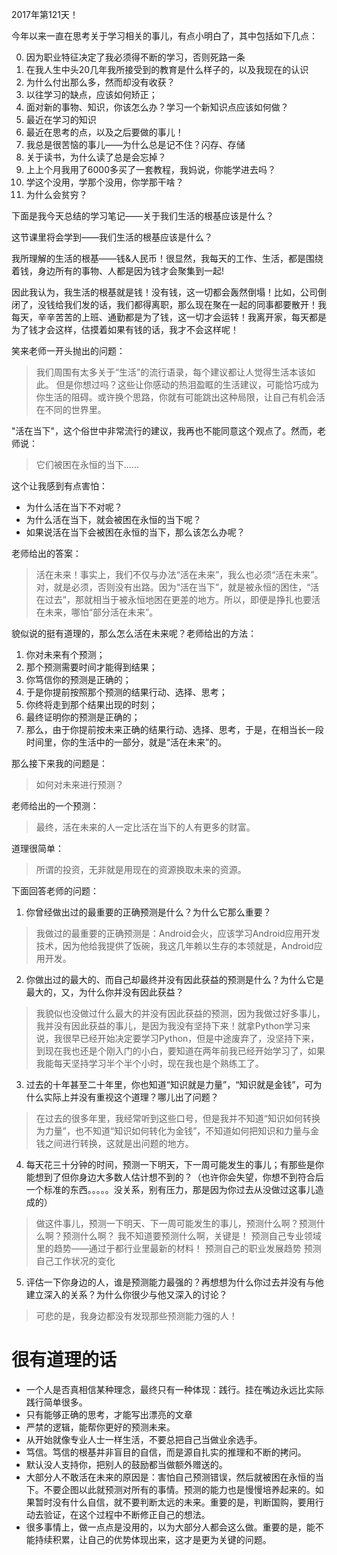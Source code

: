 2017年第121天！

今年以来一直在思考关于学习相关的事儿，有点小明白了，其中包括如下几点：

0. 因为职业特征决定了我必须得不断的学习，否则死路一条
1. 在我人生中头20几年我所接受到的教育是什么样子的，以及我现在的认识
1. 为什么付出那么多，然而却没有收获？
2. 以往学习的缺点，应该如何矫正；
3. 面对新的事物、知识，你该怎么办？学习一个新知识点应该如何做？
4. 最近在学习的知识
5. 最近在思考的点，以及之后要做的事儿！
6. 我总是很苦恼的事儿——为什么总是记不住？闪存、存储
7. 关于读书，为什么读了总是会忘掉？
8. 上上个月我用了6000多买了一套教程，我妈说，你能学进去吗？
9. 学这个没用，学那个没用，你学那干啥？
10. 为什么会贫穷？

下面是我今天总结的学习笔记——关于我们生活的根基应该是什么？

这节课里将会学到——我们生活的根基应该是什么？

我所理解的生活的根基——钱&人民币！很显然，我每天的工作、生活，都是围绕着钱，身边所有的事物、人都是因为钱才会聚集到一起!

因此我认为，我生活的根基就是钱！没有钱，这一切都会轰然倒塌！比如，公司倒闭了，没钱给我们发的话，我们都得离职，那么现在聚在一起的同事都要散开！我每天，辛辛苦苦的上班、通勤都是为了钱，这一切才会运转！我离开家，每天都是为了钱才会这样，估摸着如果有钱的话，我才不会这样呢！

笑来老师一开头抛出的问题：
> 我们周围有太多关于“生活”的流行语录，每个建议都让人觉得生活本该如此。
> 但是你想过吗？这些让你感动的热泪盈眶的生活建议，可能恰巧成为你生活的阻碍。或许换个思路，你就有可能跳出这种局限，让自己有机会活在不同的世界里。

"活在当下"，这个俗世中非常流行的建议，我再也不能同意这个观点了。然而，老师说：
> 它们被困在永恒的当下......

这个让我感到有点害怕：

* 为什么活在当下不对呢？
* 为什么活在当下，就会被困在永恒的当下呢？
* 如果说活在当下会被困在永恒的当下，那么该怎么办呢？

老师给出的答案：

> 活在未来！事实上，我们不仅与办法“活在未来”，我么也必须“活在未来”。对，就是必须，否则没有出路。因为“活在当下”，就是被永恒的困住，“活在过去”，那就相当于被永恒地困在更差的地方。所以，即便是挣扎也要活在未来，哪怕“部分活在未来”。

貌似说的挺有道理的，那么怎么活在未来呢？老师给出的方法：

1. 你对未来有个预测；
2. 那个预测需要时间才能得到结果；
3. 你笃信你的预测是正确的；
4. 于是你提前按照那个预测的结果行动、选择、思考；
5. 你终将走到那个结果出现的时刻；
6. 最终证明你的预测是正确的；
7. 那么，由于你提前按未来正确的结果行动、选择、思考，于是，在相当长一段时间里，你的生活中的一部分，就是“活在未来”的。

那么接下来我的问题是：
> 如何对未来进行预测？

老师给出的一个预测：
> 最终，活在未来的人一定比活在当下的人有更多的财富。

道理很简单：
> 所谓的投资，无非就是用现在的资源换取未来的资源。

下面回答老师的问题：

1. 你曾经做出过的最重要的正确预测是什么？为什么它那么重要？
> 我做过的最重要的正确预测是：Android会火，应该学习Android应用开发技术，因为他给我提供了饭碗，我这几年赖以生存的本领就是，Android应用开发。

2. 你做出过的最大的、而自己却最终并没有因此获益的预测是什么？为什么它是最大的，又，为什么你并没有因此获益？
> 我貌似也没做过什么最大的并没有因此获益的预测，因为我做过好多事儿，我并没有因此获益的事儿，是因为我没有坚持下来！就拿Python学习来说，我很早已经开始决定要学习Python，但是中途废弃了，没坚持下来，到现在我也还是个刚入门的小白，要知道在两年前我已经开始学习了，如果我能每天坚持学习半个半个小时，现在我也是个熟练工了。

3. 过去的十年甚至二十年里，你也知道“知识就是力量”，“知识就是金钱”，可为什么实际上并没有重视这个道理？哪儿出了问题？
> 在过去的很多年里，我经常听到这些口号，但是我并不知道“知识如何转换为力量”，也不知道“知识如何转化为金钱”，不知道如何把知识和力量与金钱之间进行转换，这就是出问题的地方。

4. 每天花三十分钟的时间，预测一下明天，下一周可能发生的事儿；有那些是你能想到了但你身边大多数人估计想不到的？（也许你会失望，你想不到符合后一个标准的东西。。。。。没关系，别有压力，那是因为你过去从没做过这事儿造成的）
> 做这件事儿，预测一下明天、下一周可能发生的事儿，预测什么啊？预测什么啊？预测什么啊？ 我不知道要预测什么啊，关键是！
>  预测自己专业领域里的趋势——通过于都行业里最新的材料！
>  预测自己的职业发展趋势
> 	预测自己工作状况的变化

5. 评估一下你身边的人，谁是预测能力最强的？再想想为什么你过去并没有与他建立深入的关系？为什么你很少与他又深入的讨论？
> 可悲的是，我身边都没有发现那些预测能力强的人！

# 很有道理的话

* 一个人是否真相信某种理念，最终只有一种体现：践行。挂在嘴边永远比实际践行简单很多。
* 只有能够正确的思考，才能写出漂亮的文章
* 严禁的逻辑，能帮你更好的预测未来。
* 从开始就像专业人士一样生活，不要总把自己当做业余选手。
* 笃信。笃信的根基并非盲目的自信，而是源自扎实的推理和不断的拷问。
* 默认没人支持你，把别人的鼓励都当做额外赠送的。
* 大部分人不敢活在未来的原因是：害怕自己预测错误，然后就被困在永恒的当下。不要企图以此就预测对所有的事情。预测的能力也是慢慢培养起来的。如果暂时没有什么自信，就不要判断太远的未来。重要的是，判断国购，要用行动去验证，在这个过程中不断修正自己的想法。
* 很多事情上，做一点点是没用的，以为大部分人都会这么做。重要的是，能不能持续积累，让自己的优势体现出来，这才是更为关键的问题。









